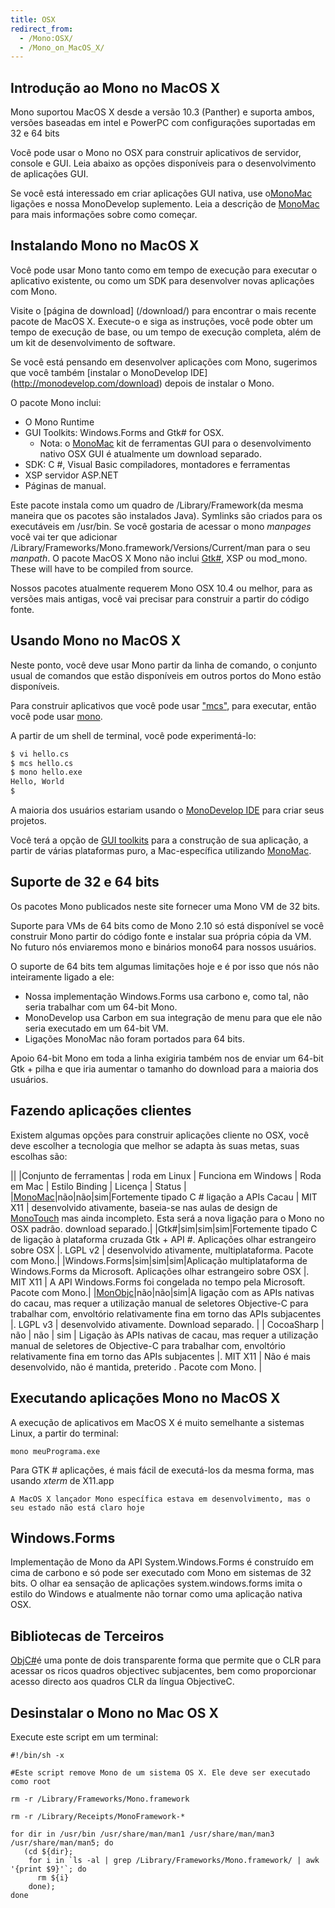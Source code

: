 ```yaml
---
title: OSX
redirect_from:
  - /Mono:OSX/
  - /Mono_on_MacOS_X/
---
```


Introdução ao Mono no MacOS X
-------------------------------

Mono suportou MacOS X desde a versão 10.3 (Panther) e suporta ambos, versões baseadas em intel e PowerPC com configurações suportadas em 32 e 64 bits

Você pode usar o Mono no OSX para construir aplicativos de servidor, console e GUI. Leia abaixo as opções disponíveis para o desenvolvimento de aplicações GUI.

Se você está interessado em criar aplicações GUI nativa, use o[MonoMac](/docs/tools+libraries/libraries/monomac/)
ligações e nossa MonoDevelop suplemento. Leia a descrição de [MonoMac](/docs/tools+libraries/libraries/monomac/) para mais informações sobre como começar.

Instalando Mono no MacOS X
--------------------------

Você pode usar Mono tanto como em tempo de execução para executar o aplicativo existente, ou como um SDK para desenvolver novas aplicações com Mono.

Visite o [página de download] (/download/) para encontrar o mais recente pacote de MacOS X. Execute-o e siga as instruções, você pode obter um tempo de execução de base, ou um tempo de execução completa, além de um kit de desenvolvimento de software.

Se você está pensando em desenvolver aplicações com Mono, sugerimos que você também [instalar o MonoDevelop IDE] (http://monodevelop.com/download) depois de instalar o Mono.

O pacote Mono inclui:

-   O Mono Runtime
-   GUI Toolkits: Windows.Forms and Gtk# for OSX.
    -  Nota: o [MonoMac](/docs/tools+libraries/libraries/monomac/) kit de ferramentas GUI para o desenvolvimento nativo OSX GUI é atualmente um download separado.
-  SDK: C #, Visual Basic compiladores, montadores e ferramentas
-  XSP servidor ASP.NET
-  Páginas de manual.

Este pacote instala como um quadro de /Library/Framework(da mesma maneira que os pacotes são instalados Java). Symlinks são criados para os executáveis em /usr/bin. Se você gostaria de acessar o mono *manpages* você vai ter que adicionar /Library/Frameworks/Mono.framework/Versions/Current/man para o seu *manpath*. O pacote MacOS X Mono não inclui [Gtk#](/GtkSharp), XSP ou mod_mono. These will have to be compiled from source.

Nossos pacotes atualmente requerem Mono OSX 10.4 ou melhor, para as versões mais antigas, você vai precisar para construir a partir do código fonte.

Usando Mono no MacOS X
---------------------

Neste ponto, você deve usar Mono partir da linha de comando, o conjunto usual de comandos que estão disponíveis em outros portos do Mono estão disponíveis.

Para construir aplicativos que você pode usar ["mcs"](/docs/about-mono/languages/csharp/), para executar, então você pode usar [mono](/docs/advanced/runtime/).

A partir de um shell de terminal, você pode experimentá-lo:

``` bash
$ vi hello.cs
$ mcs hello.cs
$ mono hello.exe
Hello, World
$
```

A maioria dos usuários estariam usando o [MonoDevelop IDE](http://monodevelop.com) para criar seus projetos.

Você terá a opção de [GUI toolkits](/docs/gui/gui-toolkits/) para a construção de sua aplicação, a partir de várias plataformas puro, a Mac-específica utilizando [MonoMac](/docs/tools+libraries/libraries/monomac/).

Suporte de 32 e 64 bits
---------------------

Os pacotes Mono publicados neste site fornecer uma Mono VM de 32 bits.

Suporte para VMs de 64 bits como de Mono 2.10 só está disponível se você construir Mono partir do código fonte e instalar sua própria cópia da VM. No futuro nós enviaremos mono e binários mono64 para nossos usuários.

O suporte de 64 bits tem algumas limitações hoje e é por isso que nós não inteiramente ligado a ele:

-  Nossa implementação Windows.Forms usa carbono e, como tal, não seria trabalhar com um 64-bit Mono.
-  MonoDevelop usa Carbon em sua integração de menu para que ele não seria executado em um 64-bit VM.
-  Ligações MonoMac não foram portados para 64 bits.

Apoio 64-bit Mono em toda a linha exigiria também nos de enviar um 64-bit Gtk + pilha e que iria aumentar o tamanho do download para a maioria dos usuários.

Fazendo aplicações clientes
----------------------------

Existem algumas opções para construir aplicações cliente no OSX, você deve escolher a tecnologia que melhor se adapta às suas metas, suas escolhas são:

||
|Conjunto de ferramentas | roda em Linux | Funciona em Windows | Roda em Mac | Estilo Binding | Licença | Status |
|[MonoMac](/docs/tools+libraries/libraries/monomac/)|não|não|sim|Fortemente tipado C # ligação a APIs Cacau | MIT X11 | desenvolvido ativamente, baseia-se nas aulas de design de [MonoTouch](http://monotouch.net) mas ainda incompleto. Esta será a nova ligação para o Mono no OSX padrão. download separado.|
|Gtk#|sim|sim|sim|Fortemente tipado C de ligação à plataforma cruzada Gtk + API #. Aplicações olhar estrangeiro sobre OSX |. LGPL v2 | desenvolvido ativamente, multiplataforma. Pacote com Mono.|
|Windows.Forms|sim|sim|sim|Aplicação multiplataforma de Windows.Forms da Microsoft. Aplicações olhar estrangeiro sobre OSX |. MIT X11 | A API Windows.Forms foi congelada no tempo pela Microsoft. Pacote com Mono.|
|[MonObjc](http://www.monobjc.net)|não|não|sim|A ligação com as APIs nativas do cacau, mas requer a utilização manual de seletores Objective-C para trabalhar com, envoltório relativamente fina em torno das APIs subjacentes |. LGPL v3 | desenvolvido ativamente. Download separado. |
| CocoaSharp | não | não | sim | Ligação às APIs nativas de cacau, mas requer a utilização manual de seletores de Objective-C para trabalhar com, envoltório relativamente fina em torno das APIs subjacentes |. MIT X11 | Não é mais desenvolvido, não é mantida, preterido . Pacote com Mono. |

Executando aplicações Mono no MacOS X
------------------------------------

A execução de aplicativos em MacOS X é muito semelhante a sistemas Linux, a partir do terminal:

    mono meuPrograma.exe

Para GTK # aplicações, é mais fácil de executá-los da mesma forma, mas usando *xterm* de X11.app

    A MacOS X lançador Mono específica estava em desenvolvimento, mas o seu estado não está claro hoje

Windows.Forms
-------------

Implementação de Mono da API System.Windows.Forms é construído em cima de carbono e só pode ser executado com Mono em sistemas de 32 bits. O olhar ea sensação de aplicações system.windows.forms imita o estilo do Windows e atualmente não tornar como uma aplicação nativa OSX.

Bibliotecas de Terceiros
---------------------

[ObjC#](/archived/objcsharp "ObjCSharp")é uma ponte de dois transparente forma que permite que o CLR para acessar os ricos quadros objectivec subjacentes, bem como proporcionar acesso directo aos quadros CLR da língua ObjectiveC.

Desinstalar o Mono no Mac OS X
-----------------------------

Execute este script em um terminal:

    #!/bin/sh -x

    #Este script remove Mono de um sistema OS X. Ele deve ser executado como root

    rm -r /Library/Frameworks/Mono.framework

    rm -r /Library/Receipts/MonoFramework-*

    for dir in /usr/bin /usr/share/man/man1 /usr/share/man/man3 /usr/share/man/man5; do
       (cd ${dir};
        for i in `ls -al | grep /Library/Frameworks/Mono.framework/ | awk '{print $9}'`; do
          rm ${i}
        done);
    done

